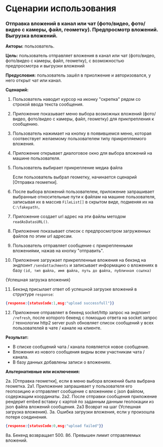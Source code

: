 # Сценарии использования

### Отправка вложений в канал или чат (фото/видео, фото/видео с камеры, файл, геометку). Предпросмотр вложений. Выгрузка вложений.

**Акторы:** пользователь.

**Цель:** пользователь отправляет вложения в канал или чат (фото/видео, фото/видео с камеры, файл, геометку), с возможностью предпросмотра и выгрузки вложений

**Предусловия:** пользователь зашёл в приолжение и авторизовался, у него открыт чат или канал.

**Сценарий:**

1. Пользователь наводит курсор на иконку "скрепка" рядом со строкой ввода текста сообщения.

2. Приложение показывает меню выбора возможных вложений (фото/видео, фото/видео с камеры, файл, геометку) для прикпрепления к сообщению.

3. Пользователь нажимает на кнопку в появившемся меню, которая соотвествует желаемому пользователем типу прикрепляемого вложения.   

4. Приложение открывает диалоговое окно для выбора вложений на машине пользователя.

5. Пользователь выбирает прикрепление медиа файла

   Если пользователь выбрал геометку, начинается сценарий [Отправка геометки].

6. После выбора вложений пользователем, приложение запрашивает выбранные относительные пути к файлам на машине пользователя, записывая их в массив `FileList[]` в скрытом виде, подменяя их на `C:\fakepath\`.

7. Приложение создает url адрес на эти файлы методом `readAsDatasURL()`.

8. Приложение показывает список с предпросмотром загруженных файлов по этим url адресам.

9. Пользователь отправляет сообщение с прикрепленными вложениями, нажав на кнопку "отправить".

10. Приложение загружает прикрепленные вложения на бекэнд на эндпоинт `/sendattachments` и записывает информацию о вложениях в базу `(id, тип файла, имя файла, путь до файла, публичная ссылка)`

{Успешная загрузка вложения}

11. Бекэнд присылает ответ об успешной загрузке вложений в структуре `response`:

   ```json
   {response:{statusCode:1,msg:"upload successfull"}}
   ```

12. Приложение отправляет в бекенд socket/http запрос на эндпоинт `/refresh`, после которого бекенд с помощью ответа на socket запрос / технологии http2 server push обновляет список сообщений у всех пользователей в чате / канале на клиенте.

**Результат:**

- В списке сообщений чата / канала появляется новое сообщение.
- Вложения из нового сообщения видны всем участникам чата / канала.
- В базу данных добавлены записи о вложениях.

**Альтернативные или исключения:**

2а. [Отправка геометки], если в меню выбора вложений была выбрана геометка. 2a1. Приложение запрашивает у пользователя его геопозицию и отправляет сообщение с вложением с json файлом, содержащим координаты. 2а2. После отправки сообщения приложение рендерит embed вставку с картой по заданным данным геолокации из json файла вложений сообщения. 2а3 Возврат на шаг {Успешная загрузка вложения}.  3а. Ошибка загрузки вложения, если у произошла потеря соединения.

```json
{response:{statusCode:0,msg:"upload failed"}}
```

 8а. Бекенд возвращает 500. 8б. Превышен лимит отправляемых вложений.
